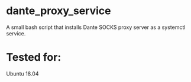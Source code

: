 # dante_proxy_service
A small bash script that installs Dante SOCKS proxy server as a systemctl service.

# Tested for:
Ubuntu 18.04